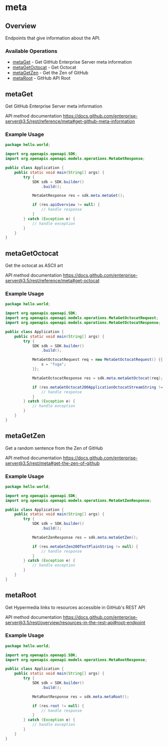 # meta

## Overview

Endpoints that give information about the API.

### Available Operations

* [metaGet](#metaget) - Get GitHub Enterprise Server meta information
* [metaGetOctocat](#metagetoctocat) - Get Octocat
* [metaGetZen](#metagetzen) - Get the Zen of GitHub
* [metaRoot](#metaroot) - GitHub API Root

## metaGet

Get GitHub Enterprise Server meta information

API method documentation
<https://docs.github.com/enterprise-server@3.5/rest/reference/meta#get-github-meta-information>

### Example Usage

```java
package hello.world;

import org.openapis.openapi.SDK;
import org.openapis.openapi.models.operations.MetaGetResponse;

public class Application {
    public static void main(String[] args) {
        try {
            SDK sdk = SDK.builder()
                .build();

            MetaGetResponse res = sdk.meta.metaGet();

            if (res.apiOverview != null) {
                // handle response
            }
        } catch (Exception e) {
            // handle exception
        }
    }
}
```

## metaGetOctocat

Get the octocat as ASCII art

API method documentation
<https://docs.github.com/enterprise-server@3.5/rest/reference/meta#get-octocat>

### Example Usage

```java
package hello.world;

import org.openapis.openapi.SDK;
import org.openapis.openapi.models.operations.MetaGetOctocatRequest;
import org.openapis.openapi.models.operations.MetaGetOctocatResponse;

public class Application {
    public static void main(String[] args) {
        try {
            SDK sdk = SDK.builder()
                .build();

            MetaGetOctocatRequest req = new MetaGetOctocatRequest() {{
                s = "fuga";
            }};            

            MetaGetOctocatResponse res = sdk.meta.metaGetOctocat(req);

            if (res.metaGetOctocat200ApplicationOctocatStreamString != null) {
                // handle response
            }
        } catch (Exception e) {
            // handle exception
        }
    }
}
```

## metaGetZen

Get a random sentence from the Zen of GitHub

API method documentation
<https://docs.github.com/enterprise-server@3.5/rest/meta#get-the-zen-of-github>

### Example Usage

```java
package hello.world;

import org.openapis.openapi.SDK;
import org.openapis.openapi.models.operations.MetaGetZenResponse;

public class Application {
    public static void main(String[] args) {
        try {
            SDK sdk = SDK.builder()
                .build();

            MetaGetZenResponse res = sdk.meta.metaGetZen();

            if (res.metaGetZen200TextPlainString != null) {
                // handle response
            }
        } catch (Exception e) {
            // handle exception
        }
    }
}
```

## metaRoot

Get Hypermedia links to resources accessible in GitHub's REST API

API method documentation
<https://docs.github.com/enterprise-server@3.5/rest/overview/resources-in-the-rest-api#root-endpoint>

### Example Usage

```java
package hello.world;

import org.openapis.openapi.SDK;
import org.openapis.openapi.models.operations.MetaRootResponse;

public class Application {
    public static void main(String[] args) {
        try {
            SDK sdk = SDK.builder()
                .build();

            MetaRootResponse res = sdk.meta.metaRoot();

            if (res.root != null) {
                // handle response
            }
        } catch (Exception e) {
            // handle exception
        }
    }
}
```
